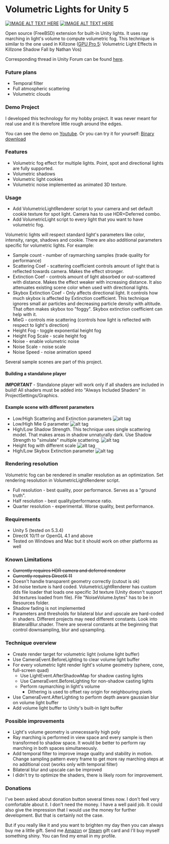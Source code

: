 # Volumetric Lights for Unity 5
[![IMAGE ALT TEXT HERE](https://bqu2ya-dm2305.files.1drv.com/y3mSxIn4D7Zx9td_2NWn3yZu6024l3GC9-8fKVrnivLnjVDxyiZ9SgNVjycxd1AX_bjaVZnWVqwu0TonTrdLqbi1RrIX_8eiTQx_7u38GzTOYj9zHKnEZ2Fz97TykfO2OAdQv_nndYI0_lwAAWwFwO08pnGCRgzjOYEBCAStMnf9UQ?width=1167&height=653&cropmode=none)](https://www.youtube.com/watch?v=JPxLCYXB-8A) [![IMAGE ALT TEXT HERE](https://agu0ya-dm2305.files.1drv.com/y3mnqQ4pzhZdF4k3Z7Fv_QApkSe2XWNtBUwVwrinyrbIuJt6Stv3XubFLqom7tLWehG9MCapT3z6njzfQeZbobiilFRe_2qJcE8f0gpENxg3_ccxGOMjV4Zi3GcwKhaf1iVdpq1d9p4I9QhflIlj2TdlEWWNcaklBpPJ8A5IZmCtcs?width=1167&height=650&cropmode=none)](https://www.youtube.com/watch?v=ElaPJyzR504)

Open source (FreeBSD) extension for built-in Unity lights. It uses ray marching in light's volume to compute volumetric fog. This technique is similar to the one used in Killzone ([GPU Pro 5](http://www.amazon.com/GPU-Pro-Advanced-Rendering-Techniques/dp/1482208636): Volumetric Light Effects in Killzone Shadow Fall by Nathan Vos)

Corresponding thread in Unity Forum can be found [here](http://forum.unity3d.com/threads/true-volumetric-lights-open-source-soon.390818/).

### Future plans
* Temporal filter
* Full atmospheric scattering
* Volumetric clouds

### Demo Project
I developed this technology for my hobby project. It was never meant for real use and it is therefore little rough around the edges.

You can see the demo on [Youtube](https://www.youtube.com/watch?v=JPxLCYXB-8A).
Or you can try it for yourself: [Binary download](https://onedrive.live.com/redir?resid=D65A46249BFF9056!40295&authkey=!AAK3X7BJ_nr3IhE&ithint=file%2czip)
### Features
* Volumetric fog effect for multiple lights. Point, spot  and directional lights are fully supported.
* Volumetric shadows
* Volumetric light cookies
* Volumetric noise implemented as animated 3D texture.

### Usage
* Add VolumetricLightRenderer script to your camera and set default cookie texture for spot light. Camera has to use HDR+Deferred combo.
* Add VolumetricLight script to every light that you want to have volumetric fog.

Volumetric lights will respect standard light's parameters like color, intensity, range, shadows and cookie. There are also additional parameters specific for volumetric lights. For example:
* Sample count - number of raymarching samples (trade quality for performance)
* Scattering Coef - scattering coefficient controls amount of light that is reflected towards camera. Makes the effect stronger.
* Extinction Coef - controls amount of light absorbed or out-scattered with distance. Makes the effect weaker with increasing distance. It also attenuates existing scene color when used with directional lights.
* Skybox Extinction Coef - Only affects directional light. It controls how much skybox is affected by Extinction coefficient. This technique ignores small air particles and decreasing particle density with altitude. That often makes skybox too "foggy". Skybox extinction coefficient can help with it.
* MieG - controls mie scattering (controls how light is reflected with respect to light's direction)
* Height Fog - toggle exponential height fog
* Height Fog Scale - scale height fog
* Noise - enable volumetric noise
* Noise Scale - noise scale
* Noise Speed - noise animation speed

Several sample scenes are part of this project.

#### Building a standalone player
**_IMPORTANT_** - Standalone player will work only if all shaders are included in build! All shaders must be added into "Always Included Shaders" in ProjectSettings/Graphics.

#### Example scene with different parameters
* Low/High Scattering and Extinction parameters
![alt tag](https://agu1ya-dm2305.files.1drv.com/y3mgo5ud5huq-SUjw4z8gGjB9JBoWBhIerh46Oh18e6GVoy7lR6vffSZeK50e7FnTINV04B20jmSGiyRrodTTVgYGkZ00goIWjvKMaxMQS9eygkKSKansmWCHR0lzJ-v0Rag8-_h4-iJZjD304lRqSmgHT7KAZpNJIeRnihNJ4Y03k?width=2338&height=650&cropmode=none)
* Low/High Mie G parameter
![alt tag](https://agupya-dm2305.files.1drv.com/y3mobk9viWO3q53gQlSGj7Libj929UoUR4WlQBu5aY5K57aBg3dly30hnHi7sLZwO1_OTPqvXb9Ifa3L46HFuuNZ_AEMijAK3hFJagQ-uxUHUCI5E5fSVFIpYGgeF_yS7AQwi-sloHyxFwdg4vD46aujZDYxlRCFG006cU-f_y4BnE?width=2338&height=650&cropmode=none)
* High/Low Shadow Strength. This technique uses single scattering model. That makes areas in shadow unnaturally dark. Use Shadow Strength to "simulate" multiple scattering.
![alt tag](https://aguqya-dm2305.files.1drv.com/y3mQZxpA5UbrBUPIMo44IfWChUXznaOaxBLbyqcCL-SN2y_o7mz8CJudvjWR_PdfwqPJ2i7VXIqO917oUBGhYkj-KS1pFXPHJk-GYQ_HPLmWKtDvwcqKDKPYwJy3JzQQE9IP38OIA6yQViA4olICpZkxmPpqhmYZbHemwdc5vEyz0s?width=2338&height=650&cropmode=none)
* Height fog with different scale
![alt tag](https://bqu4ya-dm2305.files.1drv.com/y3mmmE_KTmAE9MRLeoYFM3wkPDDjcUJyDA89Z1yorEND1GWkp4pW3Xo6iEdSQa0r8Ciz1hXT6XFufQQGO1id3vfybIgX2vw9hhJpwLGm4SMQ33CKdtnVkTTct_tYN0tW_g5cfXyNxFBEPshRUuP_-idZf5Hg4qaU5zrc8m6kIeDbZg?width=2338&height=650&cropmode=none)
* High/Low Skybox Extinction parameter
![alt tag](https://bqu3ya-dm2305.files.1drv.com/y3mxWdkqeJLzQKmg9OI8Xd2P0cZ1YAs6g5n0CihQLpcyfigapIjFUTYvVo4-vikHtMfMwyOoQMsprqydKNaDgEHwckqNx6ATTqcuNEanUQ9256-D4l3iSConnDO12nk9y_lIm_Ztu7Fuib7G7mW1rgF4Rc5tJOiwLIN7l08_4fTZAc?width=2338&height=650&cropmode=none)

### Rendering resolution
Volumetric fog can be rendered in smaller resolution as an optimization. Set rendering resolution in VolumetricLightRenderer script.
* Full resolution - best quality, poor performance. Serves as a "ground truth".
* Half resolution - best quality/performance ratio.
* Quarter resolution - experimental. Worse quality, best performance.

### Requirements
* Unity 5 (tested on 5.3.4)
* DirectX 10/11 or OpenGL 4.1 and above
* Tested on Windows and Mac but it should work on other platforms as well

### Known Limitations
* ~~Currently requires HDR camera and deferred renderer~~
* ~~Currently requires DirectX 11~~
* Doesn't handle transparent geometry correctly (cutout is ok)
* 3d noise texture is hard coded. VolumetricLightRenderer has custom dds file loader that loads one specific 3d texture (Unity doesn't support 3d textures loaded from file). File "NoiseVolume.bytes" has to be in Resources folder.
* Shadow fading is not implemented
* Parameters and thresholds for bilateral blur and upscale are hard-coded in shaders. Different projects may need different constants. Look into BilateralBlur.shader. There are several constants at the beginning that control downsampling, blur and upsampling. 

### Technique overview
* Create render target for volumetric light (volume light buffer)
* Use CameraEvent.BeforeLighting to clear volume light buffer
* For every volumetric light render light's volume geometry (sphere, cone, full-screen quad)
  * Use LightEvent.AfterShadowMap for shadow casting lights​
  * Use CameraEvent.BeforeLighting for non-shadow casting lights​
  * Perform raymarching in light's volume​
    * Dithering is used to offset ray origin for neighbouring pixels​
* Use CameraEvent.AfterLighting to perform depth aware gaussian blur on volume light buffer
* Add volume light buffer to Unity's built-in light buffer

### Possible improvements
* Light's volume geometry is unnecessarily high poly
* Ray marching is performed in view space and every sample is then transformed to shadow space. It would be better to perform ray marching in both spaces simultaneously.
* Add temporal filter to improve image quality and stability in motion. Change sampling pattern every frame to get more ray marching steps at no additional cost (works only with temporal filter)
* Bilateral blur and upscale can be improved
* I didn't try to optimize the shaders, there is likely room for improvement.
 
### Donations
I've been asked about donation button several times now. I don't feel very comfortable about it. I don't need the money. I have a well paid job. It could also give the impression that I would use the money for further development. But that is certainly not the case. 

But if you really like it and you want to brighten my day then you can always buy me a little gift. Send me [Amazon](https://www.amazon.com/Amazon-Amazon-com-eGift-Cards/dp/BT00DC6QU4) or [Steam](https://www.paypal-gifts.com/uk/brands/steam-digital-wallet-code.html) gift card and I'll buy myself something shiny. You can find my email in my profile. 
